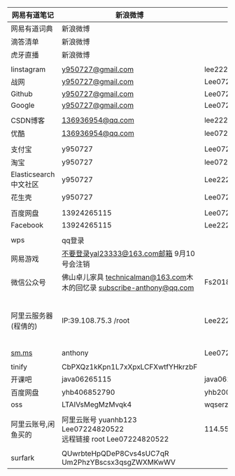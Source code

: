 | 网易有道笔记            | 新浪微博                                                     |                                |                            |
| ----------------------- | ------------------------------------------------------------ | ------------------------------ | -------------------------- |
| 网易有道词典            | 新浪微博                                                     |                                |                            |
| 滴答清单                | 新浪微博                                                     |                                |                            |
| 虎牙直播                | 新浪微博                                                     |                                |                            |
|                         |                                                              |                                |                            |
| Iinstagram              | y950727@gmail.com                                            | lee22259669                    |                            |
| 战网                    | y950727@gmail.com                                            | Lee07224820522                 |                            |
| Github                  | y950727@gmail.com                                            | Lee07224820522                 |                            |
| Google                  | y950727@gmail.com                                            | Lee07224820522                 |                            |
|                         |                                                              |                                |                            |
| CSDN博客                | 136936954@qq.com                                             | lee22259669                    |                            |
| 优酷                    | 136936954@qq.com                                             | lee07224820522                 |                            |
|                         |                                                              |                                |                            |
| 支付宝                  | y950727                                                      | Lee07224820522                 |                            |
| 淘宝                    | y950727                                                      | lee07224820522.                |                            |
| Elasticsearch中文社区   | y950727                                                      | Lee22259669                    |                            |
| 花生壳                  | y950727                                                      | Lee07224820522                 |                            |
|                         |                                                              |                                |                            |
| 百度网盘                | 13924265115                                                  | Lee07224820522                 |                            |
| Facebook                | 13924265115                                                  | Lee22259669                    |                            |
|                         |                                                              |                                |                            |
| wps                     | qq登录                                                       |                                |                            |
| 网易游戏                | 不要登录yal23333@163.com邮箱   9月10号会注销                 |                                |                            |
| 微信公众号              | 佛山卓儿家具 [technicalman@163.com](mailto:technicalman@163.com)木木的回忆录 subscribe-anthony@qq.com | Fs20180418Lee07224820522       |                            |
| 阿里云服务器(程倩的)    | IP:39.108.75.3           /root                               | Lee22259669                    | 后台远程连接的密码是222596 |
| [sm.ms](https://sm.ms/) | anthony                                                      | Lee07224820522                 |                            |
|                         |                                                              |                                |                            |
| tinify                  | CbPXQz1kKpn1L7xXpxLCFXwtfYHkrzbF                             |                                |                            |
| 开课吧                  | java06265115                                                 | java06265115                   |                            |
| 百度网盘                | yhb406852790                                                 | yhb200612                      |                            |
| oss                     | LTAIVsMegMzMvqk4                                             | wqserzgDUuPimVpghyFi3LaYhivagi |                            |
|                         |                                                              |                                |                            |
| 阿里云账号,闲鱼买的     | 阿里云账号 yuanhb123 Lee07224820522<br />远程链接 root Lee07224820522 | 114.55.242.241                 |                            |
|                         |                                                              |                                |                            |
| surfark                 | QUwrbteHpQDeP8Cvs4sUC7qR<br />Um2PhzYBscsx3qsgZWXMKwWV       |                                |                            |

